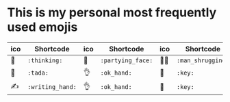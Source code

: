 # This is my personal most frequently used emojis

| ico | Shortcode | ico | Shortcode | ico | Shortcode | 
|---|---|---|---|---|---|
| :thinking: | `:thinking:` | :partying_face: | `:partying_face:` | :man_shrugging: | `:man_shrugging:` |
| :tada: | `:tada:` | :ok_hand: | `:ok_hand:` | :key: | `:key:` |
| :writing_hand: | `:writing_hand:` | :ok_hand: | `:ok_hand:` | :key: | `:key:` |